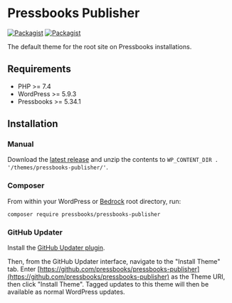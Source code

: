 # Pressbooks Publisher

[![Packagist](https://img.shields.io/packagist/l/pressbooks/pressbooks-publisher.svg)](https://packagist.org/packages/pressbooks/pressbooks-publisher) [![Packagist](https://img.shields.io/packagist/v/pressbooks/pressbooks-publisher.svg)](https://packagist.org/packages/pressbooks/pressbooks-publisher)

The default theme for the root site on Pressbooks installations.

## Requirements

* PHP >= 7.4
* WordPress >= 5.9.3
* Pressbooks >= 5.34.1

## Installation

### Manual

Download the [latest release](https://github.com/pressbooks/pressbooks-publisher/releases/latest/) and unzip the contents to `WP_CONTENT_DIR . '/themes/pressbooks-publisher/'`.

### Composer

From within your WordPress or [Bedrock](https://roots.io/bedrock/) root directory, run:

```
composer require pressbooks/pressbooks-publisher
```

### GitHub Updater

Install the [GitHub Updater plugin](https://github.com/afragen/github-updater).

Then, from the GitHub Updater interface, navigate to the "Install Theme" tab. Enter [https://github.com/pressbooks/pressbooks-publisher](https://github.com/pressbooks/pressbooks-publisher) as the Theme URI, then click "Install Theme". Tagged updates to this theme will then be available as normal WordPress updates.
